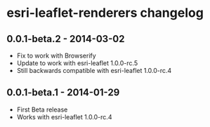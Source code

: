 # esri-leaflet-renderers changelog

## 0.0.1-beta.2 - 2014-03-02
* Fix to work with Browserify
* Update to work with esri-leaflet 1.0.0-rc.5
* Still backwards compatible with esri-leaflet 1.0.0-rc.4

## 0.0.1-beta.1 - 2014-01-29
* First Beta release
* Works with esri-leaflet 1.0.0-rc.4

